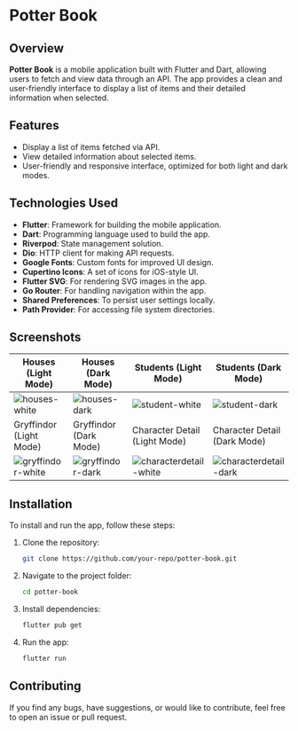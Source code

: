 # **Potter Book**

## **Overview**

**Potter Book** is a mobile application built with Flutter and Dart, allowing users to fetch and view data through an API. The app provides a clean and user-friendly interface to display a list of items and their detailed information when selected.

## **Features**

- Display a list of items fetched via API.
- View detailed information about selected items.
- User-friendly and responsive interface, optimized for both light and dark modes.

## **Technologies Used**

- **Flutter**: Framework for building the mobile application.
- **Dart**: Programming language used to build the app.
- **Riverpod**: State management solution.
- **Dio**: HTTP client for making API requests.
- **Google Fonts**: Custom fonts for improved UI design.
- **Cupertino Icons**: A set of icons for iOS-style UI.
- **Flutter SVG**: For rendering SVG images in the app.
- **Go Router**: For handling navigation within the app.
- **Shared Preferences**: To persist user settings locally.
- **Path Provider**: For accessing file system directories.

## **Screenshots**

| Houses (Light Mode) | Houses (Dark Mode) | Students (Light Mode) | Students (Dark Mode) |
|---------------------|--------------------|-----------------------|----------------------|
| ![houses-white](https://github.com/user-attachments/assets/efa50e22-67ca-44ae-a040-f170a518e5aa) | ![houses-dark](https://github.com/user-attachments/assets/f0192118-5c84-4d3a-b129-29a8e0d8a34c) | ![student-white](https://github.com/user-attachments/assets/46362194-a338-495f-95a1-0b2e94495570) | ![student-dark](https://github.com/user-attachments/assets/b91ac25b-6e76-4460-b6e6-d44b6e734677) |
| Gryffindor (Light Mode) | Gryffindor (Dark Mode) | Character Detail (Light Mode) | Character Detail (Dark Mode) |
| ![gryffindor-white](https://github.com/user-attachments/assets/d89b2963-d497-4278-ac75-18be5eadc13d) | ![gryffindor-dark](https://github.com/user-attachments/assets/41bcbaa0-3c89-4786-a86e-e5ef64d46234) | ![characterdetail-white](https://github.com/user-attachments/assets/f371960f-ab08-44e3-8447-d78d93dd6570) | ![characterdetail-dark](https://github.com/user-attachments/assets/780d8f29-70b4-4014-975e-23a610f1ea3e) |

## **Installation**

To install and run the app, follow these steps:

1. Clone the repository:
    ```bash
    git clone https://github.com/your-repo/potter-book.git
    ```
2. Navigate to the project folder:
    ```bash
    cd potter-book
    ```
3. Install dependencies:
    ```bash
    flutter pub get
    ```
4. Run the app:
    ```bash
    flutter run
    ```

## **Contributing**

If you find any bugs, have suggestions, or would like to contribute, feel free to open an issue or pull request.
